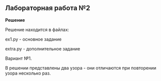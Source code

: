 ## Лабораторная работа №2

**Решение**

Решение находится в файлах:

ex1.py - основное задание

extra.py - дополнительное задание


Вариант №1. 

В решении представлены два узора - они отличаются при повторении узора несколько раз.
